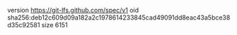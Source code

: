 version https://git-lfs.github.com/spec/v1
oid sha256:deb12c609d09a182a2c1978614233845cad49091dd8eac43a5bce38d35c92581
size 6151
